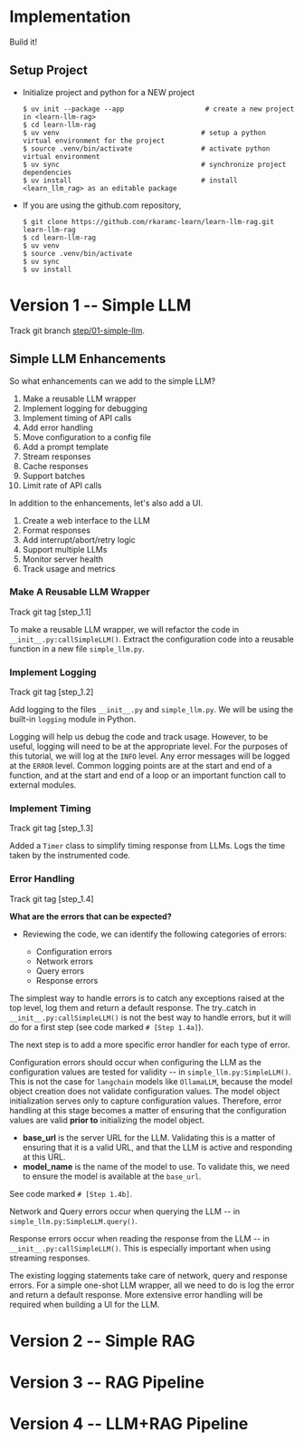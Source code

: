 # Implementation

Build it!

## Setup Project

- Initialize project and python for a NEW project

    ```
    $ uv init --package --app                    # create a new project in <learn-llm-rag>
    $ cd learn-llm-rag
    $ uv venv                                   # setup a python virtual environment for the project
    $ source .venv/bin/activate                 # activate python virtual environment
    $ uv sync                                   # synchronize project dependencies
    $ uv install                                # install <learn_llm_rag> as an editable package
    ```

- If you are using the github.com repository,

    ```
    $ git clone https://github.com/rkaramc-learn/learn-llm-rag.git learn-llm-rag
    $ cd learn-llm-rag
    $ uv venv
    $ source .venv/bin/activate
    $ uv sync
    $ uv install
    ```

# Version 1 -- Simple LLM

Track git branch [step/01-simple-llm](https://github.com/rkaramc-learn/learn-llm-rag/tree/step/01-simple-llm).

## Simple LLM Enhancements

So what enhancements can we add to the simple LLM?

1. Make a reusable LLM wrapper
1. Implement logging for debugging
1. Implement timing of API calls
1. Add error handling
1. Move configuration to a config file
1. Add a prompt template
1. Stream responses
1. Cache responses
1. Support batches
1. Limit rate of API calls

In addition to the enhancements, let's also add a UI.

1. Create a web interface to the LLM
1. Format responses
1. Add interrupt/abort/retry logic
1. Support multiple LLMs
1. Monitor server health
1. Track usage and metrics

### Make A Reusable LLM Wrapper

Track git tag [step_1.1]

To make a reusable LLM wrapper, we will refactor the code in `__init__.py:callSimpleLLM()`. Extract the configuration code into a reusable function in a new file `simple_llm.py`.

### Implement Logging

Track git tag [step_1.2]

Add logging to the files `__init__.py` and `simple_llm.py`. We will be using the built-in `logging` module in Python.

Logging will help us debug the code and track usage. However, to be useful, logging will need to be at the appropriate level. For the purposes of this tutorial, we will log at the `INFO` level. Any error messages will be logged at the `ERROR` level. Common logging points are at the start and end of a function, and at the start and end of a loop or an important function call to external modules.

### Implement Timing

Track git tag [step_1.3]

Added a `Timer` class to simplify timing response from LLMs. Logs the time taken by the instrumented code.

### Error Handling

Track git tag [step_1.4]

**What are the errors that can be expected?**

- Reviewing the code, we can identify the following categories of errors:

    - Configuration errors
    - Network errors
    - Query errors
    - Response errors

The simplest way to handle errors is to catch any exceptions raised at the top level, log them and return a default response.
The try..catch in `__init__.py:callSimpleLLM()` is not the best way to handle errors, but it will do for a first step (see code marked `# [Step 1.4a]`).

The next step is to add a more specific error handler for each type of error.

Configuration errors should occur when configuring the LLM as the configuration values are tested for validity -- in `simple_llm.py:SimpleLLM()`. 
This is not the case for `langchain` models like `OllamaLLM`, because the model object creation does not validate configuration values. 
The model object initialization serves only to capture configuration values. 
Therefore, error handling at this stage becomes a matter of ensuring that the configuration values are valid **prior to** initializing the model object.

- **base_url** is the server URL for the LLM. Validating this is a matter of ensuring that it is a valid URL, and that the LLM is active and responding at this URL.
- **model_name** is the name of the model to use. To validate this, we need to ensure the model is available at the `base_url`.

See code marked `# [Step 1.4b]`.

Network and Query errors occur when querying the LLM -- in `simple_llm.py:SimpleLLM.query()`.

Response errors occur when reading the response from the LLM -- in `__init__.py:callSimpleLLM()`. This is especially important when using streaming responses.

The existing logging statements take care of network, query and response errors. For a simple one-shot LLM wrapper, all we need to do is log the error and return a default response. More extensive error handling will be required when building a UI for the LLM.



# Version 2 -- Simple RAG

# Version 3 -- RAG Pipeline

# Version 4 -- LLM+RAG Pipeline
